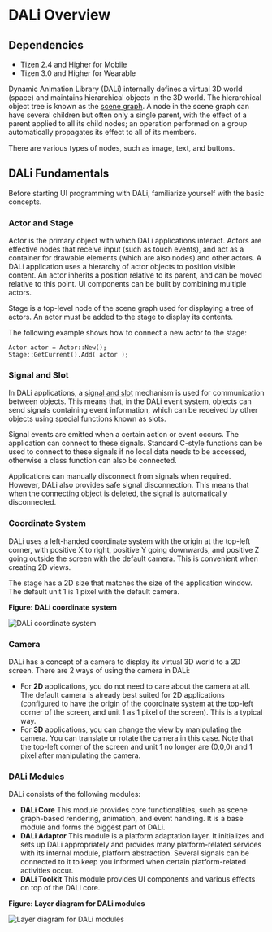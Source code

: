 # DALi Overview
## Dependencies
- Tizen 2.4 and Higher for Mobile
- Tizen 3.0 and Higher for Wearable

Dynamic Animation Library (DALi) internally defines a virtual 3D world (space) and maintains hierarchical objects in the 3D world. The hierarchical object tree is known as the [scene graph](http://en.wikipedia.org/wiki/Scene_graph). A node in the scene graph can have several children but often only a single parent, with the effect of a parent applied to all its child nodes; an operation performed on a group automatically propagates its effect to all of its members.

There are various types of nodes, such as image, text, and buttons.

## DALi Fundamentals

Before starting UI programming with DALi, familiarize yourself with the basic concepts.

### Actor and Stage

Actor is the primary object with which DALi applications interact. Actors are effective nodes that receive input (such as touch events), and act as a container for drawable elements (which are also nodes) and other actors.
A DALi application uses a hierarchy of actor objects to position visible content. An actor inherits a position relative to its parent, and can be moved relative to this point. UI components can be built by combining multiple actors.

Stage is a top-level node of the scene graph used for displaying a tree of actors. An actor must be added to the stage to display its contents.

The following example shows how to connect a new actor to the stage:
   ```
   Actor actor = Actor::New();
   Stage::GetCurrent().Add( actor );
   ```

### Signal and Slot

In DALi applications, a [signal and slot](https://en.wikipedia.org/wiki/Signals_and_slots) mechanism is used for communication between objects. This means that, in the DALi event system, objects can send signals containing event information, which can be received by other objects using special functions known as slots.

Signal events are emitted when a certain action or event occurs. The application can connect to these signals. Standard C-style functions can be used to connect to these signals if no local data needs to be accessed, otherwise a class function can also be connected.

Applications can manually disconnect from signals when required. However, DALi also provides safe signal disconnection. This means that when the connecting object is deleted, the signal is automatically disconnected.

### Coordinate System

DALi uses a left-handed coordinate system with the origin at the top-left corner, with positive X to right, positive Y going downwards, and positive Z going outside the screen with the default camera. This is convenient when creating 2D views.

The stage has a 2D size that matches the size of the application window. The default unit 1 is 1 pixel with the default camera.

**Figure: DALi coordinate system**

![DALi coordinate system](./media/actor_coordinates.png)

### Camera

DALi has a concept of a camera to display its virtual 3D world to a 2D screen. There are 2 ways of using the camera in DALi:

- For **2D** applications, you do not need to care about the camera at all. The default camera is already best suited for 2D applications (configured to have the origin of the coordinate system at the top-left corner of the screen, and unit 1 as 1 pixel of the screen). This is a typical way.
- For **3D** applications, you can change the view by manipulating the camera. You can translate or rotate the camera in this case. Note that the top-left corner of the screen and unit 1 no longer are (0,0,0) and 1 pixel after manipulating the camera.

### DALi Modules

DALi consists of the following modules:

- **DALi Core**
This module provides core functionalities, such as scene graph-based rendering, animation, and event handling. It is a base module and forms the biggest part of DALi.
- **DALi Adaptor**
This module is a platform adaptation layer. It initializes and sets up DALi appropriately and provides many platform-related services with its internal module, platform abstraction. Several signals can be connected to it to keep you informed when certain platform-related activities occur.
- **DALi Toolkit**
This module provides UI components and various effects on top of the DALi core.

**Figure: Layer diagram for DALi modules**

![Layer diagram for DALi modules](./media/dali_modules.png)
